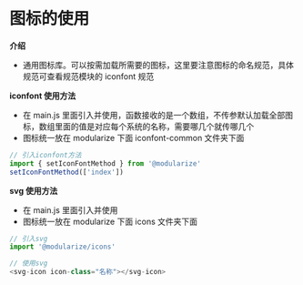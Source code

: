 # 图标的使用

**介绍**

- 通用图标库。可以按需加载所需要的图标，这里要注意图标的命名规范，具体规范可查看规范模块的 iconfont 规范

**iconfont 使用方法**

- 在 main.js 里面引入并使用，函数接收的是一个数组，不传参默认加载全部图标，数组里面的值是对应每个系统的名称，需要哪几个就传哪几个
- 图标统一放在 modularize 下面 iconfont-common 文件夹下面

```js
// 引入iconfont方法
import { setIconFontMethod } from '@modularize'
setIconFontMethod(['index'])
```

**svg 使用方法**

- 在 main.js 里面引入并使用
- 图标统一放在 modularize 下面 icons 文件夹下面

```js
// 引入svg
import '@modularize/icons'
```

```js
// 使用svg
<svg-icon icon-class="名称"></svg-icon>
```
